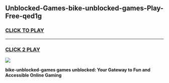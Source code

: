 
## Unblocked-Games-bike-unblocked-games-Play-Free-qed1g
<h3>
<a href="https://premium76.site?title=bike-unblocked-games&ref=17A">CLICK TO PLAY</a></h3>
<hr>

<h3>
<a href="https://premium76.site?title=bike-unblocked-games&ref=17A">CLICK 2 PLAY</a>
  
</h3>

<a href="https://premium76.site?title=bike-unblocked-games&ref=17A"><img src="https://clearcache.store/games.png"></a>


**bike-unblocked-games games unblocked: Your Gateway to Fun and Accessible Online Gaming**
